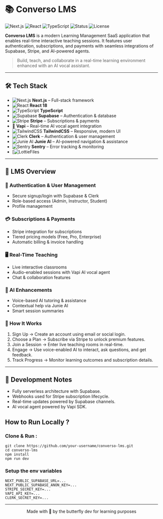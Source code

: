 # 📚 Converso LMS

![Next.js](https://img.shields.io/badge/Next.js-13.4-blue?logo=next.js)
![React](https://img.shields.io/badge/React-18-61DAFB?logo=react)
![TypeScript](https://img.shields.io/badge/TypeScript-4.x-3178C6?logo=typescript)
![Status](https://img.shields.io/badge/Status-In%20Development-yellow)
![License](https://img.shields.io/badge/License-All%20Rights%20Reserved-red)

**Converso LMS** is a modern Learning Management SaaS application that enables real-time interactive teaching sessions. It features user authentication, subscriptions, and payments with seamless integrations of Supabase, Stripe, and AI-powered agents.

> Build, teach, and collaborate in a real-time learning environment enhanced with an AI vocal assistant.

---

## 🛠️ Tech Stack

- ![Next.js](https://img.shields.io/badge/Next.js-14-black?logo=next.js&logoColor=white) **Next.js** – Full-stack framework  
- ![React](https://img.shields.io/badge/React-18-61DAFB?logo=react&logoColor=white) **React 18**  
- ![TypeScript](https://img.shields.io/badge/TypeScript-5.x-3178C6?logo=typescript&logoColor=white) **TypeScript**  
- ![Supabase](https://img.shields.io/badge/Supabase-DB%20%26%20Auth-3ECF8E?logo=supabase&logoColor=white) **Supabase** – Authentication & database  
- ![Stripe](https://img.shields.io/badge/Stripe-Payments-626CD9?logo=stripe&logoColor=white) **Stripe** – Subscriptions & payments  
- 🎤 **Vapi** – Real-time AI vocal agent integration  
- ![TailwindCSS](https://img.shields.io/badge/TailwindCSS-Utility%20First-06B6D4?logo=tailwindcss&logoColor=white) **TailwindCSS** – Responsive, modern UI  
- ![Clerk](https://img.shields.io/badge/Clerk-Auth%20%26%20Users-3B82F6?logo=clerk&logoColor=white) **Clerk** – Authentication & user management  
- ![Junie AI](https://img.shields.io/badge/Junie%20AI-Smart%20Assistant-7C3AED?logo=robot&logoColor=white) **Junie AI** – AI-powered navigation & assistance  
- ![Sentry](https://img.shields.io/badge/Sentry-Monitoring-050505?logo=sentry&logoColor=white) **Sentry** – Error tracking & monitoring
- [![LottieFiles](https://img.shields.io/badge/Sentry-Monitoring-050505?logo=sentry&logoColor=white)


---

## 🚀 LMS Overview

### 🔑 Authentication & User Management

- Secure signup/login with Supabase & Clerk
- Role-based access (Admin, Instructor, Student)
- Profile management

### 💳 Subscriptions & Payments

- Stripe integration for subscriptions
- Tiered pricing models (Free, Pro, Enterprise)
- Automatic billing & invoice handling

### 🖥️ Real-Time Teaching

- Live interactive classrooms
- Audio-enabled sessions with Vapi AI vocal agent
- Chat & collaboration features

### 🤖 AI Enhancements

- Voice-based AI tutoring & assistance
- Contextual help via Junie AI
- Smart session summaries

### 🧠 How It Works

1. Sign Up → Create an account using email or social login.
2. Choose a Plan → Subscribe via Stripe to unlock premium features.
3. Join a Session → Enter live teaching rooms in real-time.
4. Engage → Use voice-enabled AI to interact, ask questions, and get feedback.
5. Track Progress → Monitor learning outcomes and subscription details.

---

## 🧪 Development Notes

- Fully serverless architecture with Supabase.
- Webhooks used for Stripe subscription lifecycle.
- Real-time updates powered by Supabase channels.
- AI vocal agent powered by Vapi SDK.

## How to Run Locally ?

### Clone & Run :
```
git clone https://github.com/your-username/converso-lms.git
cd converso-lms
npm install
npm run dev
```
### Setup the env variables
```
NEXT_PUBLIC_SUPABASE_URL=...
NEXT_PUBLIC_SUPABASE_ANON_KEY=...
STRIPE_SECRET_KEY=...
VAPI_API_KEY=...
CLERK_SECRET_KEY=...

```

<hr/>
<div align="center"> Made with 💜 by the butterfly dev for learning purposes </div>
